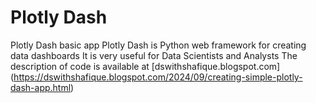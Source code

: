 # Plotly Dash
Plotly Dash basic app
Plotly Dash is Python web framework for creating data dashboards
It is very useful for Data Scientists and Analysts
The description of code is available at [dswithshafique.blogspot.com] (https://dswithshafique.blogspot.com/2024/09/creating-simple-plotly-dash-app.html)
